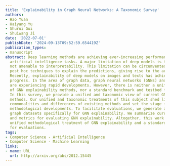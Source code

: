 ```yaml
---
title: 'Explainability in Graph Neural Networks: A Taxonomic Survey'
authors:
- Hao Yuan
- Haiyang Yu
- Shurui Gui
- Shuiwang Ji
date: '2022-07-01'
publishDate: '2024-09-13T09:52:59.654419Z'
publication_types:
- manuscript
abstract: Deep learning methods are achieving ever-increasing performance on many
  artificial intelligence tasks. A major limitation of deep models is that they are
  not amenable to interpretability. This limitation can be circumvented by developing
  post hoc techniques to explain the predictions, giving rise to the area of explainability.
  Recently, explainability of deep models on images and texts has achieved significant
  progress. In the area of graph data, graph neural networks (GNNs) and their explainability
  are experiencing rapid developments. However, there is neither a unified treatment
  of GNN explainability methods, nor a standard benchmark and testbed for evaluations.
  In this survey, we provide a unified and taxonomic view of current GNN explainability
  methods. Our unified and taxonomic treatments of this subject shed lights on the
  commonalities and differences of existing methods and set the stage for further
  methodological developments. To facilitate evaluations, we generate a set of benchmark
  graph datasets specifically for GNN explainability. We summarize current datasets
  and metrics for evaluating GNN explainability. Altogether, this work provides a
  unified methodological treatment of GNN explainability and a standardized testbed
  for evaluations.
tags:
- Computer Science - Artificial Intelligence
- Computer Science - Machine Learning
links:
- name: URL
  url: http://arxiv.org/abs/2012.15445
---
```

